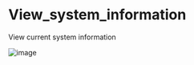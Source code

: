 # View_system_information
View current system information


![image](http://m9kun.com/usr/uploads/2015/09/2065936835.jpg)
